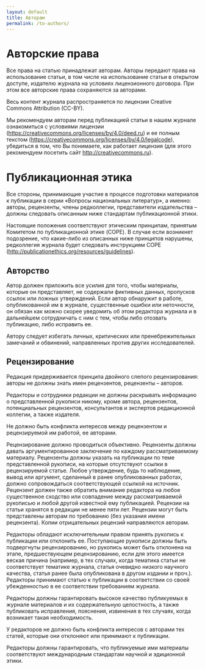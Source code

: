 ```yaml
---
layout: default
title: Авторам
permalink: /to-authors/
---
```

# Авторские права
Все права на статью принадлежат авторам. Авторы передают права на использование статьи, в том числе на использование статьи в открытом доступе, издателю журнала на условиях лицензионного договора. При этом все авторские права сохраняются за авторами.

Весь контент журнала распространяется по лицензии Creative Commons Attribution (CC-BY).

Мы рекомендуем авторам перед публикацией статьи в нашем журнале ознакомиться с условиями лицензии (https://creativecommons.org/licenses/by/4.0/deed.ru) и ее полным текстом (https://creativecommons.org/licenses/by/4.0/legalcode), убедиться в том, что Вы понимаете, как работает лицензия (для этого рекомендуем посетить сайт http://creativecommons.ru).

# Публикационная этика
Все стороны, принимающие участие в процессе подготовки материалов к публикации в серии «Вопросы национальных литератур», а именно: авторы, рецензенты, члены редколлегии, представители издательства – должны следовать описанным ниже стандартам публикационной этики.

Настоящие положения соответствуют этическим принципам, принятым Комитетом по публикационной этике (COPE). В случае если возникнет подозрение, что какие-либо из описанных ниже принципов нарушены, редколлегия журнала будет следовать инструкциям COPE (http://publicationethics.org/resources/guidelines).

## Авторство
Автор должен приложить все усилия для того, чтобы материалы, которые он представляет, не содержали фиктивных данных, пропусков ссылок или ложных утверждений. Если автор обнаружит в работе, опубликованной им в журнале, существенные ошибки или неточности, он обязан как можно скорее уведомить об этом редактора журнала и в дальнейшем сотрудничать с ним с тем, чтобы либо отозвать публикацию, либо исправить ее.

Автору следует избегать личных, критических или пренебрежительных замечаний и обвинений, направленных против других исследователей.

 

## Рецензирование
Редакция придерживается принципа двойного слепого рецензирования: авторы не должны знать имен рецензентов, рецензенты – авторов.

Редакторы и сотрудники редакции не должны раскрывать информацию о представленной рукописи никому, кроме автора, рецензентов, потенциальных рецензентов, консультантов и экспертов редакционной коллегии, а также издателя.

Не должно быть конфликта интересов между рецензентом и рецензируемой им работой, ее авторами.

Рецензирование должно проводиться объективно. Рецензенты должны давать аргументированное заключение по каждому рассматриваемому материалу. Рецензенты должны указать на публикации по теме представленной рукописи, на которые отсутствуют ссылки в рецензируемой статье. Любое утверждение, будь то наблюдение, вывод или аргумент, сделанный в ранее опубликованных работах, должно сопровождаться соответствующей ссылкой на источник. Рецензент должен также обратить внимание редактора на любое существенное сходство или совпадение между рассматриваемой рукописью и любой другой известной ему публикацией. Рецензии на статьи хранятся в редакции не менее пяти лет. Рецензии могут быть представлены авторам по требованию (без указания имени рецензента). Копии отрицательных рецензий направляются авторам.

Редакторы обладают исключительным правом принять рукопись к публикации или отклонить ее. Поступающие рукописи должны быть подвергнуты рецензированию, но рукопись может быть отклонена на этапе, предшествующем рецензированию, если для этого имеется веская причина (например, в тех случаях, когда тематика статьи не соответствует тематике журнала, статья очевидно низкого научного качества, статья ранее была опубликована в другом издании и проч.). Редакторы принимают статью к публикации в соответствии со своей убежденностью в ее соответствии требованиям журнала.

Редакторы должны гарантировать высокое качество публикуемых в журнале материалов и их содержательную целостность, а также публиковать исправления, пояснения, извинения в тех случаях, когда возникает такая необходимость.

У редакторов не должно быть конфликта интересов с авторами тех статей, которые они отклоняют или принимают к публикации.

Редакторы должны гарантировать, что публикуемые ими материалы соответствуют международным стандартам научной и эдиционной этики.

